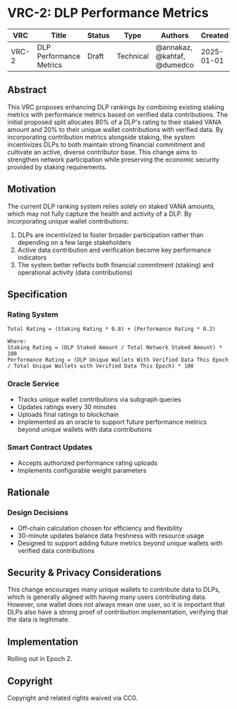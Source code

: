 # VRC-2: DLP Performance Metrics

| VRC   | Title                   | Status | Type      | Authors              | Created    |
|-------|-------------------------|--------|-----------|----------------------|------------|
| VRC-2 | DLP Performance Metrics | Draft  | Technical | @annakaz, @kahtaf, @dumedco | 2025-01-01 |

## Abstract

This VRC proposes enhancing DLP rankings by combining existing staking metrics with performance metrics based on verified data contributions. The initial proposed split allocates 80% of a DLP's rating to their staked VANA amount and 20% to their unique wallet contributions with verified data. By incorporating contribution metrics alongside staking, the system incentivizes DLPs to both maintain strong financial commitment and cultivate an active, diverse contributor base. This change aims to strengthen network participation while preserving the economic security provided by staking requirements.

## Motivation

The current DLP ranking system relies solely on staked VANA amounts, which may not fully capture the health and activity of a DLP. By incorporating unique wallet contributions:

1. DLPs are incentivized to foster broader participation rather than depending on a few large stakeholders
2. Active data contribution and verification become key performance indicators
3. The system better reflects both financial commitment (staking) and operational activity (data contributions)

## Specification

### Rating System
```
Total Rating = (Staking Rating * 0.8) + (Performance Rating * 0.2)

Where:
Staking Rating = (DLP Staked Amount / Total Network Staked Amount) * 100
Performance Rating = (DLP Unique Wallets With Verified Data This Epoch / Total Unique Wallets with Verified Data This Epoch) * 100
```

### Oracle Service
- Tracks unique wallet contributions via subgraph queries
- Updates ratings every 30 minutes
- Uploads final ratings to blockchain
- Implemented as an oracle to support future performance metrics beyond unique wallets with data contributions

### Smart Contract Updates
- Accepts authorized performance rating uploads
- Implements configurable weight parameters

## Rationale

### Design Decisions
- Off-chain calculation chosen for efficiency and flexibility
- 30-minute updates balance data freshness with resource usage
- Designed to support adding future metrics beyond unique wallets with verified data contributions

## Security & Privacy Considerations

This change encourages many unique wallets to contribute data to DLPs, which is generally aligned with having many users contributing data. However, one wallet does not always mean one user, so it is important that DLPs also have a strong proof of contribution implementation, verifying that the data is legitimate.

## Implementation

Rolling out in Epoch 2.

## Copyright

Copyright and related rights waived via CC0.
